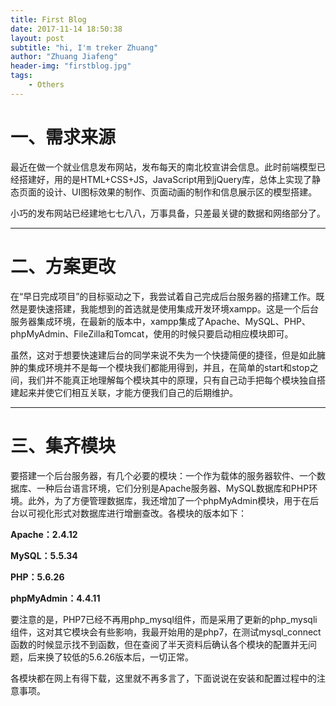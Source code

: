 ```yaml
---
title: First Blog
date: 2017-11-14 18:50:38
layout: post
subtitle: "hi, I'm treker Zhuang"
author: "Zhuang Jiafeng"
header-img: "firstblog.jpg"
tags:
	- Others
---
```


# 一、需求来源

最近在做一个就业信息发布网站，发布每天的南北校宣讲会信息。此时前端模型已经搭建好，用的是HTML+CSS+JS，JavaScript用到jQuery库，总体上实现了静态页面的设计、UI图标效果的制作、页面动画的制作和信息展示区的模型搭建。

小巧的发布网站已经建地七七八八，万事具备，只差最关键的数据和网络部分了。

------

# 二、方案更改

在“早日完成项目”的目标驱动之下，我尝试着自己完成后台服务器的搭建工作。既然是要快速搭建，我能想到的首选就是使用集成开发环境xampp。这是一个后台服务器集成环境，在最新的版本中，xampp集成了Apache、MySQL、PHP、phpMyAdmin、FileZilla和Tomcat，使用的时候只要启动相应模块即可。

虽然，这对于想要快速建后台的同学来说不失为一个快捷简便的捷径，但是如此臃肿的集成环境并不是每一个模块我们都能用得到，并且，在简单的start和stop之间，我们并不能真正地理解每个模块其中的原理，只有自己动手把每个模块独自搭建起来并使它们相互关联，才能方便我们自己的后期维护。

------

# 三、集齐模块

要搭建一个后台服务器，有几个必要的模块：一个作为载体的服务器软件、一个数据库、一种后台语言环境，它们分别是Apache服务器、MySQL数据库和PHP环境。此外，为了方便管理数据库，我还增加了一个phpMyAdmin模块，用于在后台以可视化形式对数据库进行增删查改。各模块的版本如下：

**Apache：2.4.12**

**MySQL：5.5.34**

**PHP：5.6.26**

**phpMyAdmin：4.4.11**

要注意的是，PHP7已经不再用php_mysql组件，而是采用了更新的php_mysqli组件，这对其它模块会有些影响，我最开始用的是php7，在测试mysql_connect函数的时候显示找不到函数，但在查阅了半天资料后确认各个模块的配置并无问题，后来换了较低的5.6.26版本后，一切正常。

各模块都在网上有得下载，这里就不再多言了，下面说说在安装和配置过程中的注意事项。
